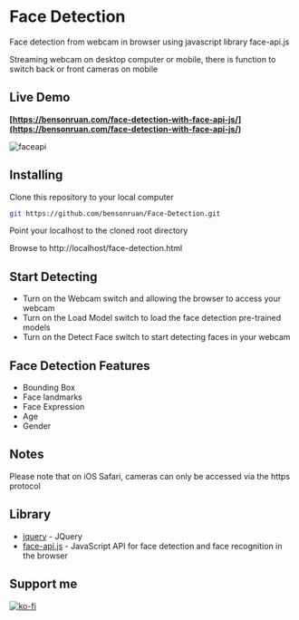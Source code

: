 # Face Detection
Face detection from webcam in browser using javascript library face-api.js

Streaming webcam on desktop computer or mobile, there is function to switch back or front cameras on mobile 

## Live Demo
**[https://bensonruan.com/face-detection-with-face-api-js/](https://bensonruan.com/face-detection-with-face-api-js/)**

![faceapi](https://bensonruan.com/wp-content/uploads/2019/08/benson-face.gif)


## Installing
Clone this repository to your local computer
``` bash
git https://github.com/bensonruan/Face-Detection.git
```
Point your localhost to the cloned root directory

Browse to http://localhost/face-detection.html 


## Start Detecting
* Turn on the Webcam switch and allowing the browser to access your webcam 
* Turn on the Load Model switch to load the face detection pre-trained models 
* Turn on the Detect Face switch to start detecting faces in your webcam

## Face Detection Features
* Bounding Box
* Face landmarks
* Face Expression
* Age
* Gender

## Notes
Please note that on iOS Safari, cameras can only be accessed via the https protocol 

## Library
* [jquery](https://code.jquery.com/jquery-3.3.1.min.js) - JQuery
* [face-api.js](https://github.com/justadudewhohacks/face-api.js) - JavaScript API for face detection and face recognition in the browser

## Support me 
[![ko-fi](https://ko-fi.com/img/githubbutton_sm.svg)](https://ko-fi.com/W7W6METMY)
